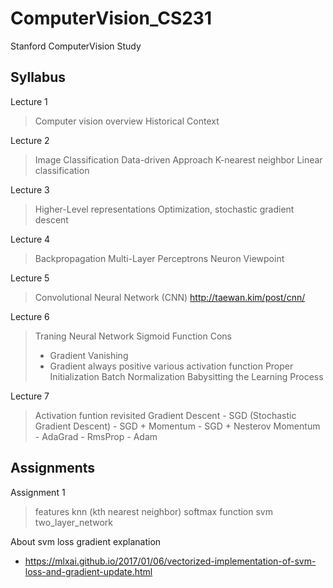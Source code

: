 # ComputerVision_CS231
Stanford ComputerVision Study

## Syllabus

Lecture 1
> Computer vision overview
> Historical Context

Lecture 2
> Image Classification
> Data-driven Approach
> K-nearest neighbor
> Linear classification

Lecture 3
> Higher-Level representations
> Optimization, stochastic gradient descent

Lecture 4
> Backpropagation
> Multi-Layer Perceptrons
> Neuron Viewpoint

Lecture 5
> Convolutional Neural Network (CNN)
> http://taewan.kim/post/cnn/

Lecture 6
> Traning Neural Network
> Sigmoid Function Cons
> - Gradient Vanishing
> - Gradient always positive
> various activation function
> Proper Initialization
> Batch Normalization
> Babysitting the Learning Process

Lecture 7
> Activation funtion revisited
> Gradient Descent
    - SGD (Stochastic Gradient Descent)
    - SGD + Momentum
    - SGD + Nesterov Momentum
    - AdaGrad
    - RmsProp
    - Adam

## Assignments

Assignment 1
> features
> knn (kth nearest neighbor)
> softmax function
> svm
> two_layer_network

About svm loss gradient explanation
- https://mlxai.github.io/2017/01/06/vectorized-implementation-of-svm-loss-and-gradient-update.html